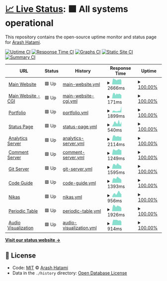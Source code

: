 # [📈 Live Status](https://status.arash-hatami.ir): <!--live status--> **🟩 All systems operational**

This repository contains the open-source uptime monitor and status page for [Arash Hatami](https://arash-hatami.ir).

[![Uptime CI](https://github.com/koj-co/upptime/workflows/Uptime%20CI/badge.svg)](https://github.com/koj-co/upptime/actions?query=workflow%3A%22Uptime+CI%22)
[![Response Time CI](https://github.com/koj-co/upptime/workflows/Response%20Time%20CI/badge.svg)](https://github.com/koj-co/upptime/actions?query=workflow%3A%22Response+Time+CI%22)
[![Graphs CI](https://github.com/koj-co/upptime/workflows/Graphs%20CI/badge.svg)](https://github.com/koj-co/upptime/actions?query=workflow%3A%22Graphs+CI%22)
[![Static Site CI](https://github.com/koj-co/upptime/workflows/Static%20Site%20CI/badge.svg)](https://github.com/koj-co/upptime/actions?query=workflow%3A%22Static+Site+CI%22)
[![Summary CI](https://github.com/koj-co/upptime/workflows/Summary%20CI/badge.svg)](https://github.com/koj-co/upptime/actions?query=workflow%3A%22Summary+CI%22)

<!--start: status pages-->
<!-- This summary is generated by Upptime (https://github.com/upptime/upptime) -->
<!-- Do not edit this manually, your changes will be overwritten -->
<!-- prettier-ignore -->
| URL | Status | History | Response Time | Uptime |
| --- | ------ | ------- | ------------- | ------ |
| <img alt="" src="https://icons.duckduckgo.com/ip3/arash-hatami.ir.ico" height="13"> [Main Website](https://arash-hatami.ir) | 🟩 Up | [main-website.yml](https://github.com/hatamiarash7/MyWebSite_Status/commits/HEAD/history/main-website.yml) | <details><summary><img alt="Response time graph" src="./graphs/main-website/response-time-week.png" height="20"> 2666ms</summary><br><a href="https://status.arash-hatami.ir/history/main-website"><img alt="Response time 5087" src="https://img.shields.io/endpoint?url=https%3A%2F%2Fraw.githubusercontent.com%2Fhatamiarash7%2FMyWebSite_Status%2FHEAD%2Fapi%2Fmain-website%2Fresponse-time.json"></a><br><a href="https://status.arash-hatami.ir/history/main-website"><img alt="24-hour response time 2543" src="https://img.shields.io/endpoint?url=https%3A%2F%2Fraw.githubusercontent.com%2Fhatamiarash7%2FMyWebSite_Status%2FHEAD%2Fapi%2Fmain-website%2Fresponse-time-day.json"></a><br><a href="https://status.arash-hatami.ir/history/main-website"><img alt="7-day response time 2666" src="https://img.shields.io/endpoint?url=https%3A%2F%2Fraw.githubusercontent.com%2Fhatamiarash7%2FMyWebSite_Status%2FHEAD%2Fapi%2Fmain-website%2Fresponse-time-week.json"></a><br><a href="https://status.arash-hatami.ir/history/main-website"><img alt="30-day response time 2915" src="https://img.shields.io/endpoint?url=https%3A%2F%2Fraw.githubusercontent.com%2Fhatamiarash7%2FMyWebSite_Status%2FHEAD%2Fapi%2Fmain-website%2Fresponse-time-month.json"></a><br><a href="https://status.arash-hatami.ir/history/main-website"><img alt="1-year response time 4986" src="https://img.shields.io/endpoint?url=https%3A%2F%2Fraw.githubusercontent.com%2Fhatamiarash7%2FMyWebSite_Status%2FHEAD%2Fapi%2Fmain-website%2Fresponse-time-year.json"></a></details> | <details><summary><a href="https://status.arash-hatami.ir/history/main-website">100.00%</a></summary><a href="https://status.arash-hatami.ir/history/main-website"><img alt="All-time uptime 99.23%" src="https://img.shields.io/endpoint?url=https%3A%2F%2Fraw.githubusercontent.com%2Fhatamiarash7%2FMyWebSite_Status%2FHEAD%2Fapi%2Fmain-website%2Fuptime.json"></a><br><a href="https://status.arash-hatami.ir/history/main-website"><img alt="24-hour uptime 100.00%" src="https://img.shields.io/endpoint?url=https%3A%2F%2Fraw.githubusercontent.com%2Fhatamiarash7%2FMyWebSite_Status%2FHEAD%2Fapi%2Fmain-website%2Fuptime-day.json"></a><br><a href="https://status.arash-hatami.ir/history/main-website"><img alt="7-day uptime 100.00%" src="https://img.shields.io/endpoint?url=https%3A%2F%2Fraw.githubusercontent.com%2Fhatamiarash7%2FMyWebSite_Status%2FHEAD%2Fapi%2Fmain-website%2Fuptime-week.json"></a><br><a href="https://status.arash-hatami.ir/history/main-website"><img alt="30-day uptime 100.00%" src="https://img.shields.io/endpoint?url=https%3A%2F%2Fraw.githubusercontent.com%2Fhatamiarash7%2FMyWebSite_Status%2FHEAD%2Fapi%2Fmain-website%2Fuptime-month.json"></a><br><a href="https://status.arash-hatami.ir/history/main-website"><img alt="1-year uptime 99.31%" src="https://img.shields.io/endpoint?url=https%3A%2F%2Fraw.githubusercontent.com%2Fhatamiarash7%2FMyWebSite_Status%2FHEAD%2Fapi%2Fmain-website%2Fuptime-year.json"></a></details>
| <img alt="" src="https://icons.duckduckgo.com/ip3/arash-hatami.ir.ico" height="13"> [Main Website - CGI](https://arash-hatami.ir/cdn-cgi/ping) | 🟩 Up | [main-website-cgi.yml](https://github.com/hatamiarash7/MyWebSite_Status/commits/HEAD/history/main-website-cgi.yml) | <details><summary><img alt="Response time graph" src="./graphs/main-website-cgi/response-time-week.png" height="20"> 171ms</summary><br><a href="https://status.arash-hatami.ir/history/main-website-cgi"><img alt="Response time 165" src="https://img.shields.io/endpoint?url=https%3A%2F%2Fraw.githubusercontent.com%2Fhatamiarash7%2FMyWebSite_Status%2FHEAD%2Fapi%2Fmain-website-cgi%2Fresponse-time.json"></a><br><a href="https://status.arash-hatami.ir/history/main-website-cgi"><img alt="24-hour response time 145" src="https://img.shields.io/endpoint?url=https%3A%2F%2Fraw.githubusercontent.com%2Fhatamiarash7%2FMyWebSite_Status%2FHEAD%2Fapi%2Fmain-website-cgi%2Fresponse-time-day.json"></a><br><a href="https://status.arash-hatami.ir/history/main-website-cgi"><img alt="7-day response time 171" src="https://img.shields.io/endpoint?url=https%3A%2F%2Fraw.githubusercontent.com%2Fhatamiarash7%2FMyWebSite_Status%2FHEAD%2Fapi%2Fmain-website-cgi%2Fresponse-time-week.json"></a><br><a href="https://status.arash-hatami.ir/history/main-website-cgi"><img alt="30-day response time 162" src="https://img.shields.io/endpoint?url=https%3A%2F%2Fraw.githubusercontent.com%2Fhatamiarash7%2FMyWebSite_Status%2FHEAD%2Fapi%2Fmain-website-cgi%2Fresponse-time-month.json"></a><br><a href="https://status.arash-hatami.ir/history/main-website-cgi"><img alt="1-year response time 165" src="https://img.shields.io/endpoint?url=https%3A%2F%2Fraw.githubusercontent.com%2Fhatamiarash7%2FMyWebSite_Status%2FHEAD%2Fapi%2Fmain-website-cgi%2Fresponse-time-year.json"></a></details> | <details><summary><a href="https://status.arash-hatami.ir/history/main-website-cgi">100.00%</a></summary><a href="https://status.arash-hatami.ir/history/main-website-cgi"><img alt="All-time uptime 100.00%" src="https://img.shields.io/endpoint?url=https%3A%2F%2Fraw.githubusercontent.com%2Fhatamiarash7%2FMyWebSite_Status%2FHEAD%2Fapi%2Fmain-website-cgi%2Fuptime.json"></a><br><a href="https://status.arash-hatami.ir/history/main-website-cgi"><img alt="24-hour uptime 100.00%" src="https://img.shields.io/endpoint?url=https%3A%2F%2Fraw.githubusercontent.com%2Fhatamiarash7%2FMyWebSite_Status%2FHEAD%2Fapi%2Fmain-website-cgi%2Fuptime-day.json"></a><br><a href="https://status.arash-hatami.ir/history/main-website-cgi"><img alt="7-day uptime 100.00%" src="https://img.shields.io/endpoint?url=https%3A%2F%2Fraw.githubusercontent.com%2Fhatamiarash7%2FMyWebSite_Status%2FHEAD%2Fapi%2Fmain-website-cgi%2Fuptime-week.json"></a><br><a href="https://status.arash-hatami.ir/history/main-website-cgi"><img alt="30-day uptime 100.00%" src="https://img.shields.io/endpoint?url=https%3A%2F%2Fraw.githubusercontent.com%2Fhatamiarash7%2FMyWebSite_Status%2FHEAD%2Fapi%2Fmain-website-cgi%2Fuptime-month.json"></a><br><a href="https://status.arash-hatami.ir/history/main-website-cgi"><img alt="1-year uptime 100.00%" src="https://img.shields.io/endpoint?url=https%3A%2F%2Fraw.githubusercontent.com%2Fhatamiarash7%2FMyWebSite_Status%2FHEAD%2Fapi%2Fmain-website-cgi%2Fuptime-year.json"></a></details>
| <img alt="" src="https://icons.duckduckgo.com/ip3/portfolio.arash-hatami.ir.ico" height="13"> [Portfolio](https://portfolio.arash-hatami.ir) | 🟩 Up | [portfolio.yml](https://github.com/hatamiarash7/MyWebSite_Status/commits/HEAD/history/portfolio.yml) | <details><summary><img alt="Response time graph" src="./graphs/portfolio/response-time-week.png" height="20"> 1899ms</summary><br><a href="https://status.arash-hatami.ir/history/portfolio"><img alt="Response time 2320" src="https://img.shields.io/endpoint?url=https%3A%2F%2Fraw.githubusercontent.com%2Fhatamiarash7%2FMyWebSite_Status%2FHEAD%2Fapi%2Fportfolio%2Fresponse-time.json"></a><br><a href="https://status.arash-hatami.ir/history/portfolio"><img alt="24-hour response time 3691" src="https://img.shields.io/endpoint?url=https%3A%2F%2Fraw.githubusercontent.com%2Fhatamiarash7%2FMyWebSite_Status%2FHEAD%2Fapi%2Fportfolio%2Fresponse-time-day.json"></a><br><a href="https://status.arash-hatami.ir/history/portfolio"><img alt="7-day response time 1899" src="https://img.shields.io/endpoint?url=https%3A%2F%2Fraw.githubusercontent.com%2Fhatamiarash7%2FMyWebSite_Status%2FHEAD%2Fapi%2Fportfolio%2Fresponse-time-week.json"></a><br><a href="https://status.arash-hatami.ir/history/portfolio"><img alt="30-day response time 1354" src="https://img.shields.io/endpoint?url=https%3A%2F%2Fraw.githubusercontent.com%2Fhatamiarash7%2FMyWebSite_Status%2FHEAD%2Fapi%2Fportfolio%2Fresponse-time-month.json"></a><br><a href="https://status.arash-hatami.ir/history/portfolio"><img alt="1-year response time 2849" src="https://img.shields.io/endpoint?url=https%3A%2F%2Fraw.githubusercontent.com%2Fhatamiarash7%2FMyWebSite_Status%2FHEAD%2Fapi%2Fportfolio%2Fresponse-time-year.json"></a></details> | <details><summary><a href="https://status.arash-hatami.ir/history/portfolio">100.00%</a></summary><a href="https://status.arash-hatami.ir/history/portfolio"><img alt="All-time uptime 99.86%" src="https://img.shields.io/endpoint?url=https%3A%2F%2Fraw.githubusercontent.com%2Fhatamiarash7%2FMyWebSite_Status%2FHEAD%2Fapi%2Fportfolio%2Fuptime.json"></a><br><a href="https://status.arash-hatami.ir/history/portfolio"><img alt="24-hour uptime 100.00%" src="https://img.shields.io/endpoint?url=https%3A%2F%2Fraw.githubusercontent.com%2Fhatamiarash7%2FMyWebSite_Status%2FHEAD%2Fapi%2Fportfolio%2Fuptime-day.json"></a><br><a href="https://status.arash-hatami.ir/history/portfolio"><img alt="7-day uptime 100.00%" src="https://img.shields.io/endpoint?url=https%3A%2F%2Fraw.githubusercontent.com%2Fhatamiarash7%2FMyWebSite_Status%2FHEAD%2Fapi%2Fportfolio%2Fuptime-week.json"></a><br><a href="https://status.arash-hatami.ir/history/portfolio"><img alt="30-day uptime 100.00%" src="https://img.shields.io/endpoint?url=https%3A%2F%2Fraw.githubusercontent.com%2Fhatamiarash7%2FMyWebSite_Status%2FHEAD%2Fapi%2Fportfolio%2Fuptime-month.json"></a><br><a href="https://status.arash-hatami.ir/history/portfolio"><img alt="1-year uptime 99.80%" src="https://img.shields.io/endpoint?url=https%3A%2F%2Fraw.githubusercontent.com%2Fhatamiarash7%2FMyWebSite_Status%2FHEAD%2Fapi%2Fportfolio%2Fuptime-year.json"></a></details>
| <img alt="" src="https://icons.duckduckgo.com/ip3/status.arash-hatami.ir.ico" height="13"> [Status Page](https://status.arash-hatami.ir) | 🟩 Up | [status-page.yml](https://github.com/hatamiarash7/MyWebSite_Status/commits/HEAD/history/status-page.yml) | <details><summary><img alt="Response time graph" src="./graphs/status-page/response-time-week.png" height="20"> 540ms</summary><br><a href="https://status.arash-hatami.ir/history/status-page"><img alt="Response time 485" src="https://img.shields.io/endpoint?url=https%3A%2F%2Fraw.githubusercontent.com%2Fhatamiarash7%2FMyWebSite_Status%2FHEAD%2Fapi%2Fstatus-page%2Fresponse-time.json"></a><br><a href="https://status.arash-hatami.ir/history/status-page"><img alt="24-hour response time 658" src="https://img.shields.io/endpoint?url=https%3A%2F%2Fraw.githubusercontent.com%2Fhatamiarash7%2FMyWebSite_Status%2FHEAD%2Fapi%2Fstatus-page%2Fresponse-time-day.json"></a><br><a href="https://status.arash-hatami.ir/history/status-page"><img alt="7-day response time 540" src="https://img.shields.io/endpoint?url=https%3A%2F%2Fraw.githubusercontent.com%2Fhatamiarash7%2FMyWebSite_Status%2FHEAD%2Fapi%2Fstatus-page%2Fresponse-time-week.json"></a><br><a href="https://status.arash-hatami.ir/history/status-page"><img alt="30-day response time 575" src="https://img.shields.io/endpoint?url=https%3A%2F%2Fraw.githubusercontent.com%2Fhatamiarash7%2FMyWebSite_Status%2FHEAD%2Fapi%2Fstatus-page%2Fresponse-time-month.json"></a><br><a href="https://status.arash-hatami.ir/history/status-page"><img alt="1-year response time 543" src="https://img.shields.io/endpoint?url=https%3A%2F%2Fraw.githubusercontent.com%2Fhatamiarash7%2FMyWebSite_Status%2FHEAD%2Fapi%2Fstatus-page%2Fresponse-time-year.json"></a></details> | <details><summary><a href="https://status.arash-hatami.ir/history/status-page">100.00%</a></summary><a href="https://status.arash-hatami.ir/history/status-page"><img alt="All-time uptime 99.76%" src="https://img.shields.io/endpoint?url=https%3A%2F%2Fraw.githubusercontent.com%2Fhatamiarash7%2FMyWebSite_Status%2FHEAD%2Fapi%2Fstatus-page%2Fuptime.json"></a><br><a href="https://status.arash-hatami.ir/history/status-page"><img alt="24-hour uptime 100.00%" src="https://img.shields.io/endpoint?url=https%3A%2F%2Fraw.githubusercontent.com%2Fhatamiarash7%2FMyWebSite_Status%2FHEAD%2Fapi%2Fstatus-page%2Fuptime-day.json"></a><br><a href="https://status.arash-hatami.ir/history/status-page"><img alt="7-day uptime 100.00%" src="https://img.shields.io/endpoint?url=https%3A%2F%2Fraw.githubusercontent.com%2Fhatamiarash7%2FMyWebSite_Status%2FHEAD%2Fapi%2Fstatus-page%2Fuptime-week.json"></a><br><a href="https://status.arash-hatami.ir/history/status-page"><img alt="30-day uptime 100.00%" src="https://img.shields.io/endpoint?url=https%3A%2F%2Fraw.githubusercontent.com%2Fhatamiarash7%2FMyWebSite_Status%2FHEAD%2Fapi%2Fstatus-page%2Fuptime-month.json"></a><br><a href="https://status.arash-hatami.ir/history/status-page"><img alt="1-year uptime 99.93%" src="https://img.shields.io/endpoint?url=https%3A%2F%2Fraw.githubusercontent.com%2Fhatamiarash7%2FMyWebSite_Status%2FHEAD%2Fapi%2Fstatus-page%2Fuptime-year.json"></a></details>
| <img alt="" src="https://icons.duckduckgo.com/ip3/analytics.arash-hatami.ir.ico" height="13"> [Analytics Server](https://analytics.arash-hatami.ir) | 🟩 Up | [analytics-server.yml](https://github.com/hatamiarash7/MyWebSite_Status/commits/HEAD/history/analytics-server.yml) | <details><summary><img alt="Response time graph" src="./graphs/analytics-server/response-time-week.png" height="20"> 2114ms</summary><br><a href="https://status.arash-hatami.ir/history/analytics-server"><img alt="Response time 3575" src="https://img.shields.io/endpoint?url=https%3A%2F%2Fraw.githubusercontent.com%2Fhatamiarash7%2FMyWebSite_Status%2FHEAD%2Fapi%2Fanalytics-server%2Fresponse-time.json"></a><br><a href="https://status.arash-hatami.ir/history/analytics-server"><img alt="24-hour response time 1891" src="https://img.shields.io/endpoint?url=https%3A%2F%2Fraw.githubusercontent.com%2Fhatamiarash7%2FMyWebSite_Status%2FHEAD%2Fapi%2Fanalytics-server%2Fresponse-time-day.json"></a><br><a href="https://status.arash-hatami.ir/history/analytics-server"><img alt="7-day response time 2114" src="https://img.shields.io/endpoint?url=https%3A%2F%2Fraw.githubusercontent.com%2Fhatamiarash7%2FMyWebSite_Status%2FHEAD%2Fapi%2Fanalytics-server%2Fresponse-time-week.json"></a><br><a href="https://status.arash-hatami.ir/history/analytics-server"><img alt="30-day response time 2639" src="https://img.shields.io/endpoint?url=https%3A%2F%2Fraw.githubusercontent.com%2Fhatamiarash7%2FMyWebSite_Status%2FHEAD%2Fapi%2Fanalytics-server%2Fresponse-time-month.json"></a><br><a href="https://status.arash-hatami.ir/history/analytics-server"><img alt="1-year response time 3947" src="https://img.shields.io/endpoint?url=https%3A%2F%2Fraw.githubusercontent.com%2Fhatamiarash7%2FMyWebSite_Status%2FHEAD%2Fapi%2Fanalytics-server%2Fresponse-time-year.json"></a></details> | <details><summary><a href="https://status.arash-hatami.ir/history/analytics-server">100.00%</a></summary><a href="https://status.arash-hatami.ir/history/analytics-server"><img alt="All-time uptime 98.00%" src="https://img.shields.io/endpoint?url=https%3A%2F%2Fraw.githubusercontent.com%2Fhatamiarash7%2FMyWebSite_Status%2FHEAD%2Fapi%2Fanalytics-server%2Fuptime.json"></a><br><a href="https://status.arash-hatami.ir/history/analytics-server"><img alt="24-hour uptime 100.00%" src="https://img.shields.io/endpoint?url=https%3A%2F%2Fraw.githubusercontent.com%2Fhatamiarash7%2FMyWebSite_Status%2FHEAD%2Fapi%2Fanalytics-server%2Fuptime-day.json"></a><br><a href="https://status.arash-hatami.ir/history/analytics-server"><img alt="7-day uptime 100.00%" src="https://img.shields.io/endpoint?url=https%3A%2F%2Fraw.githubusercontent.com%2Fhatamiarash7%2FMyWebSite_Status%2FHEAD%2Fapi%2Fanalytics-server%2Fuptime-week.json"></a><br><a href="https://status.arash-hatami.ir/history/analytics-server"><img alt="30-day uptime 100.00%" src="https://img.shields.io/endpoint?url=https%3A%2F%2Fraw.githubusercontent.com%2Fhatamiarash7%2FMyWebSite_Status%2FHEAD%2Fapi%2Fanalytics-server%2Fuptime-month.json"></a><br><a href="https://status.arash-hatami.ir/history/analytics-server"><img alt="1-year uptime 99.21%" src="https://img.shields.io/endpoint?url=https%3A%2F%2Fraw.githubusercontent.com%2Fhatamiarash7%2FMyWebSite_Status%2FHEAD%2Fapi%2Fanalytics-server%2Fuptime-year.json"></a></details>
| <img alt="" src="https://icons.duckduckgo.com/ip3/nikas.arash-hatami.ir.ico" height="13"> [Comment Server](https://nikas.arash-hatami.ir) | 🟩 Up | [comment-server.yml](https://github.com/hatamiarash7/MyWebSite_Status/commits/HEAD/history/comment-server.yml) | <details><summary><img alt="Response time graph" src="./graphs/comment-server/response-time-week.png" height="20"> 1249ms</summary><br><a href="https://status.arash-hatami.ir/history/comment-server"><img alt="Response time 2999" src="https://img.shields.io/endpoint?url=https%3A%2F%2Fraw.githubusercontent.com%2Fhatamiarash7%2FMyWebSite_Status%2FHEAD%2Fapi%2Fcomment-server%2Fresponse-time.json"></a><br><a href="https://status.arash-hatami.ir/history/comment-server"><img alt="24-hour response time 1189" src="https://img.shields.io/endpoint?url=https%3A%2F%2Fraw.githubusercontent.com%2Fhatamiarash7%2FMyWebSite_Status%2FHEAD%2Fapi%2Fcomment-server%2Fresponse-time-day.json"></a><br><a href="https://status.arash-hatami.ir/history/comment-server"><img alt="7-day response time 1249" src="https://img.shields.io/endpoint?url=https%3A%2F%2Fraw.githubusercontent.com%2Fhatamiarash7%2FMyWebSite_Status%2FHEAD%2Fapi%2Fcomment-server%2Fresponse-time-week.json"></a><br><a href="https://status.arash-hatami.ir/history/comment-server"><img alt="30-day response time 1277" src="https://img.shields.io/endpoint?url=https%3A%2F%2Fraw.githubusercontent.com%2Fhatamiarash7%2FMyWebSite_Status%2FHEAD%2Fapi%2Fcomment-server%2Fresponse-time-month.json"></a><br><a href="https://status.arash-hatami.ir/history/comment-server"><img alt="1-year response time 3397" src="https://img.shields.io/endpoint?url=https%3A%2F%2Fraw.githubusercontent.com%2Fhatamiarash7%2FMyWebSite_Status%2FHEAD%2Fapi%2Fcomment-server%2Fresponse-time-year.json"></a></details> | <details><summary><a href="https://status.arash-hatami.ir/history/comment-server">100.00%</a></summary><a href="https://status.arash-hatami.ir/history/comment-server"><img alt="All-time uptime 88.31%" src="https://img.shields.io/endpoint?url=https%3A%2F%2Fraw.githubusercontent.com%2Fhatamiarash7%2FMyWebSite_Status%2FHEAD%2Fapi%2Fcomment-server%2Fuptime.json"></a><br><a href="https://status.arash-hatami.ir/history/comment-server"><img alt="24-hour uptime 100.00%" src="https://img.shields.io/endpoint?url=https%3A%2F%2Fraw.githubusercontent.com%2Fhatamiarash7%2FMyWebSite_Status%2FHEAD%2Fapi%2Fcomment-server%2Fuptime-day.json"></a><br><a href="https://status.arash-hatami.ir/history/comment-server"><img alt="7-day uptime 100.00%" src="https://img.shields.io/endpoint?url=https%3A%2F%2Fraw.githubusercontent.com%2Fhatamiarash7%2FMyWebSite_Status%2FHEAD%2Fapi%2Fcomment-server%2Fuptime-week.json"></a><br><a href="https://status.arash-hatami.ir/history/comment-server"><img alt="30-day uptime 100.00%" src="https://img.shields.io/endpoint?url=https%3A%2F%2Fraw.githubusercontent.com%2Fhatamiarash7%2FMyWebSite_Status%2FHEAD%2Fapi%2Fcomment-server%2Fuptime-month.json"></a><br><a href="https://status.arash-hatami.ir/history/comment-server"><img alt="1-year uptime 96.72%" src="https://img.shields.io/endpoint?url=https%3A%2F%2Fraw.githubusercontent.com%2Fhatamiarash7%2FMyWebSite_Status%2FHEAD%2Fapi%2Fcomment-server%2Fuptime-year.json"></a></details>
| <img alt="" src="https://icons.duckduckgo.com/ip3/git.arash-hatami.ir.ico" height="13"> [Git Server](https://git.arash-hatami.ir) | 🟩 Up | [git-server.yml](https://github.com/hatamiarash7/MyWebSite_Status/commits/HEAD/history/git-server.yml) | <details><summary><img alt="Response time graph" src="./graphs/git-server/response-time-week.png" height="20"> 1595ms</summary><br><a href="https://status.arash-hatami.ir/history/git-server"><img alt="Response time 2714" src="https://img.shields.io/endpoint?url=https%3A%2F%2Fraw.githubusercontent.com%2Fhatamiarash7%2FMyWebSite_Status%2FHEAD%2Fapi%2Fgit-server%2Fresponse-time.json"></a><br><a href="https://status.arash-hatami.ir/history/git-server"><img alt="24-hour response time 1094" src="https://img.shields.io/endpoint?url=https%3A%2F%2Fraw.githubusercontent.com%2Fhatamiarash7%2FMyWebSite_Status%2FHEAD%2Fapi%2Fgit-server%2Fresponse-time-day.json"></a><br><a href="https://status.arash-hatami.ir/history/git-server"><img alt="7-day response time 1595" src="https://img.shields.io/endpoint?url=https%3A%2F%2Fraw.githubusercontent.com%2Fhatamiarash7%2FMyWebSite_Status%2FHEAD%2Fapi%2Fgit-server%2Fresponse-time-week.json"></a><br><a href="https://status.arash-hatami.ir/history/git-server"><img alt="30-day response time 2092" src="https://img.shields.io/endpoint?url=https%3A%2F%2Fraw.githubusercontent.com%2Fhatamiarash7%2FMyWebSite_Status%2FHEAD%2Fapi%2Fgit-server%2Fresponse-time-month.json"></a><br><a href="https://status.arash-hatami.ir/history/git-server"><img alt="1-year response time 3064" src="https://img.shields.io/endpoint?url=https%3A%2F%2Fraw.githubusercontent.com%2Fhatamiarash7%2FMyWebSite_Status%2FHEAD%2Fapi%2Fgit-server%2Fresponse-time-year.json"></a></details> | <details><summary><a href="https://status.arash-hatami.ir/history/git-server">100.00%</a></summary><a href="https://status.arash-hatami.ir/history/git-server"><img alt="All-time uptime 99.00%" src="https://img.shields.io/endpoint?url=https%3A%2F%2Fraw.githubusercontent.com%2Fhatamiarash7%2FMyWebSite_Status%2FHEAD%2Fapi%2Fgit-server%2Fuptime.json"></a><br><a href="https://status.arash-hatami.ir/history/git-server"><img alt="24-hour uptime 100.00%" src="https://img.shields.io/endpoint?url=https%3A%2F%2Fraw.githubusercontent.com%2Fhatamiarash7%2FMyWebSite_Status%2FHEAD%2Fapi%2Fgit-server%2Fuptime-day.json"></a><br><a href="https://status.arash-hatami.ir/history/git-server"><img alt="7-day uptime 100.00%" src="https://img.shields.io/endpoint?url=https%3A%2F%2Fraw.githubusercontent.com%2Fhatamiarash7%2FMyWebSite_Status%2FHEAD%2Fapi%2Fgit-server%2Fuptime-week.json"></a><br><a href="https://status.arash-hatami.ir/history/git-server"><img alt="30-day uptime 100.00%" src="https://img.shields.io/endpoint?url=https%3A%2F%2Fraw.githubusercontent.com%2Fhatamiarash7%2FMyWebSite_Status%2FHEAD%2Fapi%2Fgit-server%2Fuptime-month.json"></a><br><a href="https://status.arash-hatami.ir/history/git-server"><img alt="1-year uptime 99.34%" src="https://img.shields.io/endpoint?url=https%3A%2F%2Fraw.githubusercontent.com%2Fhatamiarash7%2FMyWebSite_Status%2FHEAD%2Fapi%2Fgit-server%2Fuptime-year.json"></a></details>
| <img alt="" src="https://icons.duckduckgo.com/ip3/cg.arash-hatami.ir.ico" height="13"> [Code Guide](https://cg.arash-hatami.ir) | 🟩 Up | [code-guide.yml](https://github.com/hatamiarash7/MyWebSite_Status/commits/HEAD/history/code-guide.yml) | <details><summary><img alt="Response time graph" src="./graphs/code-guide/response-time-week.png" height="20"> 1393ms</summary><br><a href="https://status.arash-hatami.ir/history/code-guide"><img alt="Response time 758" src="https://img.shields.io/endpoint?url=https%3A%2F%2Fraw.githubusercontent.com%2Fhatamiarash7%2FMyWebSite_Status%2FHEAD%2Fapi%2Fcode-guide%2Fresponse-time.json"></a><br><a href="https://status.arash-hatami.ir/history/code-guide"><img alt="24-hour response time 915" src="https://img.shields.io/endpoint?url=https%3A%2F%2Fraw.githubusercontent.com%2Fhatamiarash7%2FMyWebSite_Status%2FHEAD%2Fapi%2Fcode-guide%2Fresponse-time-day.json"></a><br><a href="https://status.arash-hatami.ir/history/code-guide"><img alt="7-day response time 1393" src="https://img.shields.io/endpoint?url=https%3A%2F%2Fraw.githubusercontent.com%2Fhatamiarash7%2FMyWebSite_Status%2FHEAD%2Fapi%2Fcode-guide%2Fresponse-time-week.json"></a><br><a href="https://status.arash-hatami.ir/history/code-guide"><img alt="30-day response time 1350" src="https://img.shields.io/endpoint?url=https%3A%2F%2Fraw.githubusercontent.com%2Fhatamiarash7%2FMyWebSite_Status%2FHEAD%2Fapi%2Fcode-guide%2Fresponse-time-month.json"></a><br><a href="https://status.arash-hatami.ir/history/code-guide"><img alt="1-year response time 1032" src="https://img.shields.io/endpoint?url=https%3A%2F%2Fraw.githubusercontent.com%2Fhatamiarash7%2FMyWebSite_Status%2FHEAD%2Fapi%2Fcode-guide%2Fresponse-time-year.json"></a></details> | <details><summary><a href="https://status.arash-hatami.ir/history/code-guide">100.00%</a></summary><a href="https://status.arash-hatami.ir/history/code-guide"><img alt="All-time uptime 99.94%" src="https://img.shields.io/endpoint?url=https%3A%2F%2Fraw.githubusercontent.com%2Fhatamiarash7%2FMyWebSite_Status%2FHEAD%2Fapi%2Fcode-guide%2Fuptime.json"></a><br><a href="https://status.arash-hatami.ir/history/code-guide"><img alt="24-hour uptime 100.00%" src="https://img.shields.io/endpoint?url=https%3A%2F%2Fraw.githubusercontent.com%2Fhatamiarash7%2FMyWebSite_Status%2FHEAD%2Fapi%2Fcode-guide%2Fuptime-day.json"></a><br><a href="https://status.arash-hatami.ir/history/code-guide"><img alt="7-day uptime 100.00%" src="https://img.shields.io/endpoint?url=https%3A%2F%2Fraw.githubusercontent.com%2Fhatamiarash7%2FMyWebSite_Status%2FHEAD%2Fapi%2Fcode-guide%2Fuptime-week.json"></a><br><a href="https://status.arash-hatami.ir/history/code-guide"><img alt="30-day uptime 100.00%" src="https://img.shields.io/endpoint?url=https%3A%2F%2Fraw.githubusercontent.com%2Fhatamiarash7%2FMyWebSite_Status%2FHEAD%2Fapi%2Fcode-guide%2Fuptime-month.json"></a><br><a href="https://status.arash-hatami.ir/history/code-guide"><img alt="1-year uptime 99.89%" src="https://img.shields.io/endpoint?url=https%3A%2F%2Fraw.githubusercontent.com%2Fhatamiarash7%2FMyWebSite_Status%2FHEAD%2Fapi%2Fcode-guide%2Fuptime-year.json"></a></details>
| <img alt="" src="https://icons.duckduckgo.com/ip3/nikasproject.ir.ico" height="13"> [Nikas](https://nikasproject.ir) | 🟩 Up | [nikas.yml](https://github.com/hatamiarash7/MyWebSite_Status/commits/HEAD/history/nikas.yml) | <details><summary><img alt="Response time graph" src="./graphs/nikas/response-time-week.png" height="20"> 956ms</summary><br><a href="https://status.arash-hatami.ir/history/nikas"><img alt="Response time 920" src="https://img.shields.io/endpoint?url=https%3A%2F%2Fraw.githubusercontent.com%2Fhatamiarash7%2FMyWebSite_Status%2FHEAD%2Fapi%2Fnikas%2Fresponse-time.json"></a><br><a href="https://status.arash-hatami.ir/history/nikas"><img alt="24-hour response time 718" src="https://img.shields.io/endpoint?url=https%3A%2F%2Fraw.githubusercontent.com%2Fhatamiarash7%2FMyWebSite_Status%2FHEAD%2Fapi%2Fnikas%2Fresponse-time-day.json"></a><br><a href="https://status.arash-hatami.ir/history/nikas"><img alt="7-day response time 956" src="https://img.shields.io/endpoint?url=https%3A%2F%2Fraw.githubusercontent.com%2Fhatamiarash7%2FMyWebSite_Status%2FHEAD%2Fapi%2Fnikas%2Fresponse-time-week.json"></a><br><a href="https://status.arash-hatami.ir/history/nikas"><img alt="30-day response time 948" src="https://img.shields.io/endpoint?url=https%3A%2F%2Fraw.githubusercontent.com%2Fhatamiarash7%2FMyWebSite_Status%2FHEAD%2Fapi%2Fnikas%2Fresponse-time-month.json"></a><br><a href="https://status.arash-hatami.ir/history/nikas"><img alt="1-year response time 1034" src="https://img.shields.io/endpoint?url=https%3A%2F%2Fraw.githubusercontent.com%2Fhatamiarash7%2FMyWebSite_Status%2FHEAD%2Fapi%2Fnikas%2Fresponse-time-year.json"></a></details> | <details><summary><a href="https://status.arash-hatami.ir/history/nikas">100.00%</a></summary><a href="https://status.arash-hatami.ir/history/nikas"><img alt="All-time uptime 98.56%" src="https://img.shields.io/endpoint?url=https%3A%2F%2Fraw.githubusercontent.com%2Fhatamiarash7%2FMyWebSite_Status%2FHEAD%2Fapi%2Fnikas%2Fuptime.json"></a><br><a href="https://status.arash-hatami.ir/history/nikas"><img alt="24-hour uptime 100.00%" src="https://img.shields.io/endpoint?url=https%3A%2F%2Fraw.githubusercontent.com%2Fhatamiarash7%2FMyWebSite_Status%2FHEAD%2Fapi%2Fnikas%2Fuptime-day.json"></a><br><a href="https://status.arash-hatami.ir/history/nikas"><img alt="7-day uptime 100.00%" src="https://img.shields.io/endpoint?url=https%3A%2F%2Fraw.githubusercontent.com%2Fhatamiarash7%2FMyWebSite_Status%2FHEAD%2Fapi%2Fnikas%2Fuptime-week.json"></a><br><a href="https://status.arash-hatami.ir/history/nikas"><img alt="30-day uptime 100.00%" src="https://img.shields.io/endpoint?url=https%3A%2F%2Fraw.githubusercontent.com%2Fhatamiarash7%2FMyWebSite_Status%2FHEAD%2Fapi%2Fnikas%2Fuptime-month.json"></a><br><a href="https://status.arash-hatami.ir/history/nikas"><img alt="1-year uptime 99.00%" src="https://img.shields.io/endpoint?url=https%3A%2F%2Fraw.githubusercontent.com%2Fhatamiarash7%2FMyWebSite_Status%2FHEAD%2Fapi%2Fnikas%2Fuptime-year.json"></a></details>
| <img alt="" src="https://icons.duckduckgo.com/ip3/periodic.arash-hatami.ir.ico" height="13"> [Periodic Table](https://periodic.arash-hatami.ir) | 🟩 Up | [periodic-table.yml](https://github.com/hatamiarash7/MyWebSite_Status/commits/HEAD/history/periodic-table.yml) | <details><summary><img alt="Response time graph" src="./graphs/periodic-table/response-time-week.png" height="20"> 1926ms</summary><br><a href="https://status.arash-hatami.ir/history/periodic-table"><img alt="Response time 943" src="https://img.shields.io/endpoint?url=https%3A%2F%2Fraw.githubusercontent.com%2Fhatamiarash7%2FMyWebSite_Status%2FHEAD%2Fapi%2Fperiodic-table%2Fresponse-time.json"></a><br><a href="https://status.arash-hatami.ir/history/periodic-table"><img alt="24-hour response time 1223" src="https://img.shields.io/endpoint?url=https%3A%2F%2Fraw.githubusercontent.com%2Fhatamiarash7%2FMyWebSite_Status%2FHEAD%2Fapi%2Fperiodic-table%2Fresponse-time-day.json"></a><br><a href="https://status.arash-hatami.ir/history/periodic-table"><img alt="7-day response time 1926" src="https://img.shields.io/endpoint?url=https%3A%2F%2Fraw.githubusercontent.com%2Fhatamiarash7%2FMyWebSite_Status%2FHEAD%2Fapi%2Fperiodic-table%2Fresponse-time-week.json"></a><br><a href="https://status.arash-hatami.ir/history/periodic-table"><img alt="30-day response time 2163" src="https://img.shields.io/endpoint?url=https%3A%2F%2Fraw.githubusercontent.com%2Fhatamiarash7%2FMyWebSite_Status%2FHEAD%2Fapi%2Fperiodic-table%2Fresponse-time-month.json"></a><br><a href="https://status.arash-hatami.ir/history/periodic-table"><img alt="1-year response time 1308" src="https://img.shields.io/endpoint?url=https%3A%2F%2Fraw.githubusercontent.com%2Fhatamiarash7%2FMyWebSite_Status%2FHEAD%2Fapi%2Fperiodic-table%2Fresponse-time-year.json"></a></details> | <details><summary><a href="https://status.arash-hatami.ir/history/periodic-table">100.00%</a></summary><a href="https://status.arash-hatami.ir/history/periodic-table"><img alt="All-time uptime 99.95%" src="https://img.shields.io/endpoint?url=https%3A%2F%2Fraw.githubusercontent.com%2Fhatamiarash7%2FMyWebSite_Status%2FHEAD%2Fapi%2Fperiodic-table%2Fuptime.json"></a><br><a href="https://status.arash-hatami.ir/history/periodic-table"><img alt="24-hour uptime 100.00%" src="https://img.shields.io/endpoint?url=https%3A%2F%2Fraw.githubusercontent.com%2Fhatamiarash7%2FMyWebSite_Status%2FHEAD%2Fapi%2Fperiodic-table%2Fuptime-day.json"></a><br><a href="https://status.arash-hatami.ir/history/periodic-table"><img alt="7-day uptime 100.00%" src="https://img.shields.io/endpoint?url=https%3A%2F%2Fraw.githubusercontent.com%2Fhatamiarash7%2FMyWebSite_Status%2FHEAD%2Fapi%2Fperiodic-table%2Fuptime-week.json"></a><br><a href="https://status.arash-hatami.ir/history/periodic-table"><img alt="30-day uptime 100.00%" src="https://img.shields.io/endpoint?url=https%3A%2F%2Fraw.githubusercontent.com%2Fhatamiarash7%2FMyWebSite_Status%2FHEAD%2Fapi%2Fperiodic-table%2Fuptime-month.json"></a><br><a href="https://status.arash-hatami.ir/history/periodic-table"><img alt="1-year uptime 99.92%" src="https://img.shields.io/endpoint?url=https%3A%2F%2Fraw.githubusercontent.com%2Fhatamiarash7%2FMyWebSite_Status%2FHEAD%2Fapi%2Fperiodic-table%2Fuptime-year.json"></a></details>
| <img alt="" src="https://icons.duckduckgo.com/ip3/audiovisualization.arash-hatami.ir.ico" height="13"> [Audio Visualization](https://audiovisualization.arash-hatami.ir) | 🟩 Up | [audio-visualization.yml](https://github.com/hatamiarash7/MyWebSite_Status/commits/HEAD/history/audio-visualization.yml) | <details><summary><img alt="Response time graph" src="./graphs/audio-visualization/response-time-week.png" height="20"> 914ms</summary><br><a href="https://status.arash-hatami.ir/history/audio-visualization"><img alt="Response time 656" src="https://img.shields.io/endpoint?url=https%3A%2F%2Fraw.githubusercontent.com%2Fhatamiarash7%2FMyWebSite_Status%2FHEAD%2Fapi%2Faudio-visualization%2Fresponse-time.json"></a><br><a href="https://status.arash-hatami.ir/history/audio-visualization"><img alt="24-hour response time 651" src="https://img.shields.io/endpoint?url=https%3A%2F%2Fraw.githubusercontent.com%2Fhatamiarash7%2FMyWebSite_Status%2FHEAD%2Fapi%2Faudio-visualization%2Fresponse-time-day.json"></a><br><a href="https://status.arash-hatami.ir/history/audio-visualization"><img alt="7-day response time 914" src="https://img.shields.io/endpoint?url=https%3A%2F%2Fraw.githubusercontent.com%2Fhatamiarash7%2FMyWebSite_Status%2FHEAD%2Fapi%2Faudio-visualization%2Fresponse-time-week.json"></a><br><a href="https://status.arash-hatami.ir/history/audio-visualization"><img alt="30-day response time 1404" src="https://img.shields.io/endpoint?url=https%3A%2F%2Fraw.githubusercontent.com%2Fhatamiarash7%2FMyWebSite_Status%2FHEAD%2Fapi%2Faudio-visualization%2Fresponse-time-month.json"></a><br><a href="https://status.arash-hatami.ir/history/audio-visualization"><img alt="1-year response time 780" src="https://img.shields.io/endpoint?url=https%3A%2F%2Fraw.githubusercontent.com%2Fhatamiarash7%2FMyWebSite_Status%2FHEAD%2Fapi%2Faudio-visualization%2Fresponse-time-year.json"></a></details> | <details><summary><a href="https://status.arash-hatami.ir/history/audio-visualization">100.00%</a></summary><a href="https://status.arash-hatami.ir/history/audio-visualization"><img alt="All-time uptime 99.96%" src="https://img.shields.io/endpoint?url=https%3A%2F%2Fraw.githubusercontent.com%2Fhatamiarash7%2FMyWebSite_Status%2FHEAD%2Fapi%2Faudio-visualization%2Fuptime.json"></a><br><a href="https://status.arash-hatami.ir/history/audio-visualization"><img alt="24-hour uptime 100.00%" src="https://img.shields.io/endpoint?url=https%3A%2F%2Fraw.githubusercontent.com%2Fhatamiarash7%2FMyWebSite_Status%2FHEAD%2Fapi%2Faudio-visualization%2Fuptime-day.json"></a><br><a href="https://status.arash-hatami.ir/history/audio-visualization"><img alt="7-day uptime 100.00%" src="https://img.shields.io/endpoint?url=https%3A%2F%2Fraw.githubusercontent.com%2Fhatamiarash7%2FMyWebSite_Status%2FHEAD%2Fapi%2Faudio-visualization%2Fuptime-week.json"></a><br><a href="https://status.arash-hatami.ir/history/audio-visualization"><img alt="30-day uptime 100.00%" src="https://img.shields.io/endpoint?url=https%3A%2F%2Fraw.githubusercontent.com%2Fhatamiarash7%2FMyWebSite_Status%2FHEAD%2Fapi%2Faudio-visualization%2Fuptime-month.json"></a><br><a href="https://status.arash-hatami.ir/history/audio-visualization"><img alt="1-year uptime 99.93%" src="https://img.shields.io/endpoint?url=https%3A%2F%2Fraw.githubusercontent.com%2Fhatamiarash7%2FMyWebSite_Status%2FHEAD%2Fapi%2Faudio-visualization%2Fuptime-year.json"></a></details>

<!--end: status pages-->

[**Visit our status website →**](https://status.arash-hatami.ir)

## 📄 License

- Code: [MIT](./LICENSE) © [Arash Hatami](https://arash-hatami.ir)
- Data in the `./history` directory: [Open Database License](https://opendatacommons.org/licenses/odbl/1-0/)
